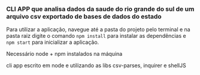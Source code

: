 ### CLI APP que analisa dados da saude do rio grande do sul de um arquivo csv exportado de bases de dados do estado

Para utilizar a aplicação, navegue até a pasta do projeto pelo terminal e na pasta raiz digite o comando `npm install` para instalar as dependências e `npm start` para inicializar a aplicação.

Necessário node + npm instalados na máquina

cli app escrito em node e utilizando as libs csv-parses, inquirer e shellJS
